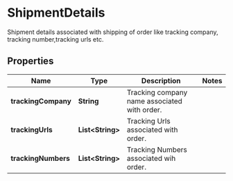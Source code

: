 

# ShipmentDetails

Shipment details associated with shipping of order like tracking company, tracking number,tracking urls etc.

## Properties

| Name | Type | Description | Notes |
|------------ | ------------- | ------------- | -------------|
|**trackingCompany** | **String** | Tracking company name associated with order. |  |
|**trackingUrls** | **List&lt;String&gt;** | Tracking Urls associated with order. |  |
|**trackingNumbers** | **List&lt;String&gt;** | Tracking Numbers associated wih order. |  |



